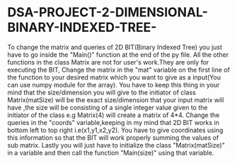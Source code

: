 # DSA-PROJECT-2-DIMENSIONAL-BINARY-INDEXED-TREE-
To change the matrix and queries of 2D BIT(Binary Indexed Tree) you just have to go inside the "Main()" function at the end of the py file. 
All the other functions in the class Matrix are not for user's work.They are only for executing the BIT,
Change the matrix in the "mat" variable on the first line of the function to your desired matrix which you want to give as a input(You can use numpy module for the array).
You have to keep this thing in your mind that the size/dimension you will give to the initiator of class Matrix(matSize) will be the exact size/dimension that your input matrix will have ,the size will be consisting of a single integer value given to the initiator of the class e.g Matrix(4) will create a matrix of 4*4.
Change the queries in the "coords" variable,keeping in my mind that 2D BIT works in bottom left to top right i.e(x1,y1,x2,y2).
You have to give coordinates using this information so that the BIT will work properly summing the values of sub matrix.
Lastly you will just have to initialize the class "Matrix(matSize)" in a variable and then call the function "Main(size)" using that variable.
